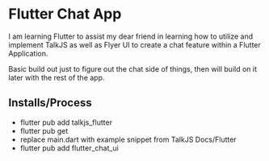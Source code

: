 # Flutter Chat App

I am learning Flutter to assist my dear friend in learning how to utilize and implement TalkJS as well as Flyer UI to create a chat feature within a Flutter Application.

Basic build out just to figure out the chat side of things, then will build on it later with the rest of the app.

## Installs/Process
* flutter pub add talkjs_flutter
* flutter pub get
* replace main.dart with example snippet from TalkJS Docs/Flutter
* flutter pub add flutter_chat_ui
